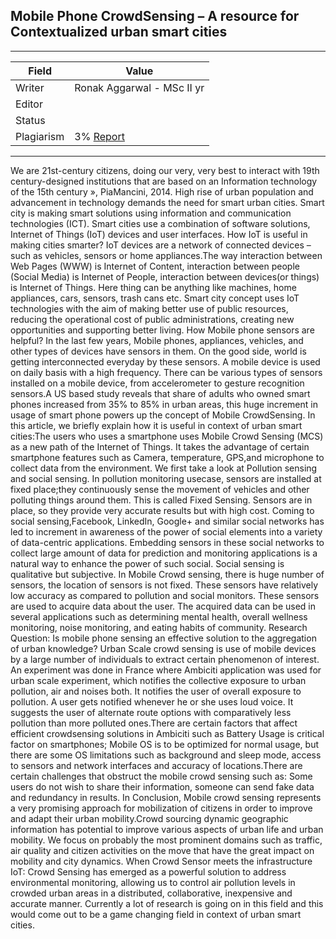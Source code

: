 
## Mobile Phone CrowdSensing – A resource for Contextualized urban smart cities

---
| Field | Value |
|----|----|
| Writer | Ronak Aggarwal - MSc II yr|
| Editor |  |
| Status |  |
| Plagiarism| 3% [Report](./plag-reports/plag-mobile-phone-sensing.pdf) |


---
 
 We are 21st-century citizens, doing our very, very best to interact with 19th century-designed institutions that are based on an Information technology of the 15th century », PiaMancini, 2014.
 High  rise  of  urban  population  and  advancement  in  technology  demands  the  need  for  smart  urban  cities. Smart  city is making smart solutions using  information  and  communication  technologies  (ICT). Smart cities use a combination of  software solutions, Internet of Things (IoT) devices and user interfaces.
 How IoT is useful in making cities smarter? 
 IoT devices are a network  of connected devices –such as vehicles, sensors or home appliances.The  way  interaction  between  Web  Pages  (WWW) is  Internet  of  Content, interaction  between people (Social Media) is Internet of People, interaction between devices(or things) is Internet of Things. Here thing can be anything like machines, home appliances, cars, sensors, trash cans etc. Smart  city  concept  uses  IoT  technologies  with the aim  of making  better  use  of  public resources, reducing the  operational  cost  of  public  administrations,  creating  new  opportunities and supporting better living. 
 How Mobile phone sensors are helpful?
 In  the  last  few  years, Mobile  phones, appliances, vehicles, and  other  types  of  devices  have sensors in them. On the good side, world is getting interconnected everyday by these sensors. A  mobile  device  is  used  on  daily  basis  with a  high  frequency.  There  can  be  various  types  of sensors installed on a mobile device, from accelerometer to gesture recognition sensors.A US based study reveals that share of  adults who owned smart phones increased from 35% to 85%  in urban  areas,  this  huge  increment  in  usage  of  smart  phone  powers  up  the  concept  of Mobile  CrowdSensing. In  this  article,  we  briefly  explain  how it is useful  in  context  of  urban smart cities:The users  who  uses  a  smartphone uses  Mobile  Crowd  Sensing  (MCS) as  a  new  path of the Internet of Things. It takes the advantage of certain smartphone features such as  Camera,  temperature,  GPS,and  microphone  to  collect data  from  the  environment.  We  first take a look at Pollution sensing and social sensing. In pollution monitoring usecase, sensors are installed at fixed place;they continuously sense the movement  of  vehicles  and  other  polluting  things  around  them.  This  is  called  Fixed  Sensing. Sensors are in place, so they provide very accurate results but with high cost.
Coming to social sensing,Facebook, LinkedIn, Google+ and similar social networks has led to  increment  in awareness  of  the  power  of social  elements  into  a  variety  of  data-centric applications. Embedding  sensors  in  these  social  networks  to  collect  large  amount  of  data  for prediction  and  monitoring  applications  is  a  natural  way  to enhance  the  power  of  such  social. Social sensing is qualitative but subjective. In Mobile Crowd sensing, there is huge number of sensors, the location  of sensors is not fixed. These sensors have relatively low accuracy as compared to pollution and social monitors. These sensors  are  used  to  acquire  data  about  the  user. The  acquired  data  can  be  used  in  several applications  such  as determining mental  health, overall  wellness  monitoring,  noise  monitoring, and eating habits of community.
Research  Question: Is  mobile  phone  sensing  an  effective  solution  to  the  aggregation  of urban knowledge?
Urban  Scale crowd  sensing is use of mobile devices by a  large  number  of  individuals to extract certain phenomenon  of  interest. An experiment was done in France where Ambiciti application was used for urban scale experiment, which notifies the collective exposure to urban pollution, air and noises both. It notifies the user of  overall  exposure  to  pollution. A  user  gets  notified  whenever  he  or  she  uses  loud  voice. It suggests the user of alternate route options with comparatively less pollution than more polluted ones.There are certain factors that affect efficient crowdsensing solutions in Ambiciti such as Battery Usage is critical factor on smartphones; Mobile OS is to be optimized for normal usage, but there are some  OS  limitations  such  as  background  and  sleep  mode,  access  to  sensors  and  network interfaces and accuracy of locations.There are certain challenges that obstruct the mobile crowd sensing such as: Some users do not wish to share their information, someone can send fake data and redundancy in results.
In Conclusion, Mobile crowd sensing represents a very promising approach for mobilization of citizens in order to improve and adapt their urban mobility.Crowd sourcing dynamic geographic information has potential to improve various aspects of urban life and urban mobility. We focus on probably the most prominent domains such as traffic,  air quality and  citizen activities on the move that have the great impact on mobility and city dynamics. 
When Crowd Sensor meets the infrastructure IoT: Crowd Sensing has emerged as a powerful solution  to  address  environmental  monitoring,  allowing us to  control  air pollution  levels  in crowded urban areas in a distributed, collaborative, inexpensive and accurate manner. Currently a lot of research is going on in this field and this would come out to be a game changing field in context of urban smart cities.
